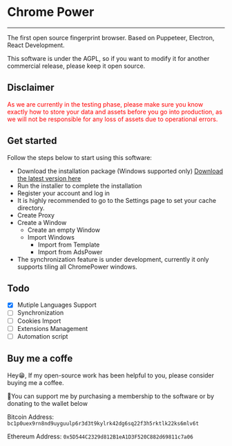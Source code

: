 # Chrome Power

---

The first open source fingerprint browser. Based on Puppeteer, Electron, React Development.

This software is under the AGPL, so if you want to modify it for another commercial release, please keep it open source.

## Disclaimer

<p style="color: red;">
As we are currently in the testing phase, please make sure you know exactly how to store your data and assets before you go into production, as we will not be responsible for any loss of assets due to operational errors.
</p>

## Get started

Follow the steps below to start using this software:

- Download the installation package (Windows supported only) [Download the latest version here](https://github.com/zmzimpl/chrome-power-app/releases/download/v0.2.0/chrome-power-beta-Setup-0.2.0.exe)
- Run the installer to complete the installation
- Register your account and log in
- It is highly recommended to go to the Settings page to set your cache directory.
- Create Proxy
- Create a Window
  - Create an empty Window
  - Import Windows
    - Import from Template
    - Import from AdsPower
- The synchronization feature is under development, currently it only supports tiling all ChromePower windows.

## Todo

- [x] Mutiple Languages Support
- [ ] Synchronization
- [ ] Cookies Import
- [ ] Extensions Management
- [ ] Automation script

## Buy me a coffe

Hey😁, If my open-source work has been helpful to you, please consider buying me a coffee.

🙌You can support me by purchasing a membership to the software or by donating to the wallet below

Bitcoin Address: `bc1p0uex9rn8nd9uyguulp6r3d3t9kylrk42dg6sq22f3h5rktlk22ks6mlv6t`

Ethereum Address: `0x5D544C2329d812B1eA1D3F520C882d69811c7a06`
